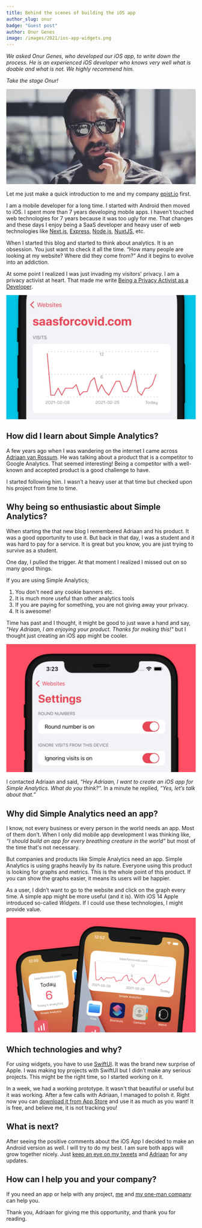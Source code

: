 ```yaml
---
title: Behind the scenes of building the iOS app
author_slug: onur
badge: "Guest post"
author: Onur Genes
image: /images/2021/ios-app-widgets.png
---
```


_We asked Onur Genes, who developed our iOS app, to write down the process. He is an experienced iOS developer who knows very well what is doable and what is not. We highly recommend him._

_Take the stage Onur!_

<img class="border-radius" src="/images/2021/onur-genes.jpg" alt="Onur Genes" />

Let me just make a quick introduction to me and my company [epist.io](https://epist.io/) first.

I am a mobile developer for a long time. I started with Android then moved to iOS. I spent more than 7 years developing mobile apps. I haven’t touched web technologies for 7 years because it was too ugly for me. That changes and these days I enjoy being a SaaS developer and heavy user of web technologies like [Next.js](https://nextjs.org/), [Express](https://expressjs.com/), [Node.js](https://nodejs.org/), [NuxtJS](https://nuxtjs.org/), etc.

When I started this blog and started to think about analytics. It is an obsession. You just want to check it all the time. “How many people are looking at my website? Where did they come from?” And it begins to evolve into an addiction.

At some point I realized I was just invading my visitors' privacy. I am a privacy activist at heart. That made me write [Being a Privacy Activist as a Developer](https://devgenes.com/posts/Being-a-Privacy-Activist-as-a-Developer/).

<img class="border-radius" src="/images/2021/ios-app-dashboard.jpg" alt="Simple Analytics iOS dashboard" />

## How did I learn about Simple Analytics?

A few years ago when I was wandering on the internet I came across [Adriaan van Rossum](https://twitter.com/AdriaanvRossum). He was talking about a product that is a competitor to Google Analytics. That seemed interesting! Being a competitor with a well-known and accepted product is a good challenge to have.

I started following him. I wasn’t a heavy user at that time but checked upon his project from time to time.

## Why being so enthusiastic about Simple Analytics?

When starting the that new blog I remembered Adriaan and his product. It was a good opportunity to use it. But back in that day, I was a student and it was hard to pay for a service. It is great but you know, you are just trying to survive as a student.

One day, I pulled the trigger. At that moment I realized I missed out on so many good things.

If you are using Simple Analytics;

1.  You don't need any cookie banners etc.
2.  It is much more useful than other analytics tools
3.  If you are paying for something, you are not giving away your privacy.
4.  It is awesome!

Time has past and I thought, it might be good to just wave a hand and say, _"Hey Adriaan, I am enjoying your product. Thanks for making this!"_ but I thought just creating an iOS app might be cooler.

<img class="border-radius" src="/images/2021/ios-app-settings.jpg" alt="Simple Analytics iOS settings" />

I contacted Adriaan and said, _“Hey Adriaan, I want to create an iOS app for Simple Analytics. What do you think?”._ In a minute he replied, _“Yes, let’s talk about that.”_

## Why did Simple Analytics need an app?

I know, not every business or every person in the world needs an app. Most of them don’t. When I only did mobile app development I was thinking like, _“I should build an app for every breathing creature in the world”_ but most of the time that's not necessary.

But companies and products like Simple Analytics need an app. Simple Analytics is using graphs heavily by its nature. Everyone using this product is looking for graphs and metrics. This is the whole point of this product. If you can show the graphs easier, it means its users will be happier.

As a user, I didn’t want to go to the website and click on the graph every time. A simple app might be more useful (and it is). With iOS 14 Apple introduced so-called _Widgets_. If I could use these technologies, I might provide value.

<img class="border-radius" src="/images/2021/ios-app-widgets.png" alt="Simple Analytics iOS showing widgets" />

## Which technologies and why?

For using widgets, you have to use [SwiftUI](https://developer.apple.com/xcode/swiftui/). It was the brand new surprise of Apple. I was making toy projects with SwiftUI but I didn’t make any serious projects. This might be the right time, so I started working on it.

In a week, we had a working prototype. It wasn't that beautiful or useful but it was working. After a few calls with Adriaan, I managed to polish it. Right now you can [download it from App Store](https://docs.simpleanalytics.com/ios-app) and use it as much as you want! It is free, and believe me, it is not tracking you!

## What is next?

After seeing the positive comments about the iOS App I decided to make an Android version as well. I will try to do my best. I am sure both apps will grow together nicely. Just [keep an eye on my tweets](https://twitter.com/onurgenes) and [Adriaan](https://twitter.com/AdriaanvRossum) for any updates.

## How can I help you and your company?

If you need an app or help with any project, [me](https://onurgenes.com/) and [my one-man company](https://epist.io/) can help you.

Thank you, Adriaan for giving me this opportunity, and thank you for reading.
